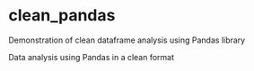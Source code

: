 # clean_pandas
Demonstration of clean dataframe analysis using Pandas library

Data analysis using Pandas in a clean format
